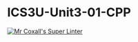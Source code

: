 # ICS3U-Unit3-01-CPP

[![Mr Coxall's Super Linter](https://github.com/joannesanthosh/ICS3U-Unit3-01-CPP/workflows/Mr%20Coxall's%20Super%20Linter/badge.svg)](https://github.com/joannesanthosh/ICS3U-Unit3-01-CPP/actions/)
